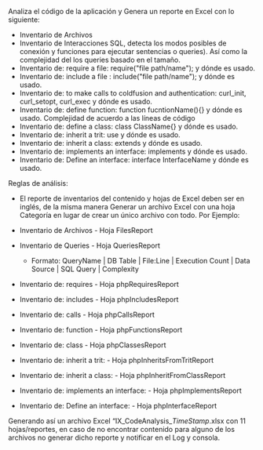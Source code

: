 Analiza el código de la aplicación y Genera un reporte en Excel con lo siguiente:
* Inventario de Archivos
* Inventario de Interacciones SQL, detecta los modos posibles de conexión y funciones para ejecutar sentencias o queries). Así como la complejidad del los queries basado en el tamaño.
* Inventario de: require a file: require("file path/name"); y dónde es usado.
* Inventario de: include a file : include("file path/name"); y dónde es usado.
* Inventario de: to make calls to coldfusion and authentication: curl_init, curl_setopt, curl_exec y dónde es usado.
* Inventario de: define function: function fucntionName(){} y dónde es usado. Complejidad de acuerdo a las líneas de código
* Inventario de: define a class: class ClassName{} y dónde es usado.
* Inventario de: inherit a trit: use y dónde es usado.
* Inventario de: inherit a class: extends y dónde es usado.
* Inventario de: implements an interface: implements y dónde es usado.
* Inventario de: Define an interface: interface InterfaceName y dónde es usado.

Reglas de análisis:
* El reporte de inventarios del contenido y hojas de Excel deben ser en inglés, de la misma manera Generar un archivo Excel con una hoja Categoría en lugar de crear un único archivo con todo. Por Ejemplo:

* Inventario de Archivos - Hoja FilesReport
* Inventario de Queries - Hoja QueriesReport
  * Formato: 
QueryName | DB Table | File:Line | Execution Count | Data Source | SQL Query | Complexity
* Inventario de: requires - Hoja phpRequiresReport
* Inventario de: includes - Hoja phpIncludesReport
* Inventario de: calls - Hoja phpCallsReport
* Inventario de: function - Hoja phpFunctionsReport
* Inventario de: class - Hoja phpClassesReport
* Inventario de: inherit a trit:  - Hoja phpInheritsFromTritReport
* Inventario de: inherit a class:  - Hoja phpInheritFromClassReport
* Inventario de: implements an interface:  - Hoja phpImplementsReport
* Inventario de: Define an interface:  - Hoja phpInterfaceReport

Generando así un archivo Excel “IX_CodeAnalysis_$TimeStamp$.xlsx con 11 hojas/reportes, en caso de no encontrar contenido para alguno de los archivos no generar dicho reporte y notificar en el Log y consola.

